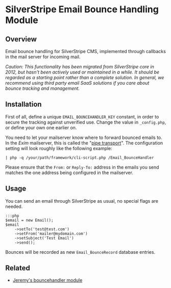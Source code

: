 # SilverStripe Email Bounce Handling Module

## Overview

Email bounce handling for SilverStripe CMS, implemented through callbacks
in the mail server for incoming mail.

*Caution: This functionality has been migrated from SilverStripe core in 2012,
but hasn't been actively used or maintained in a while.
It should be regarded as a starting point rather than a complete solution.
In general, we recommend using third party email SaaS solutions
if you care about bounce tracking and management.*

## Installation

First of all, define a unique `EMAIL_BOUNCEHANDLER_KEY` constant,
in order to secure the tracking against unverified use.
Change the value in `_config.php`, or define your own one earlier on.

You need to let your mailserver know where to forward bounced emails to.
In the *Exim* mailserver, this is called the "[pipe transport](http://www.exim.org/exim-html-3.20/doc/html/spec_18.html)".
The configuration setting will look roughly like the following example:

	| php -q /your/path/framework/cli-script.php /Email_BounceHandler

Please ensure that the `From:` or `Reply-To:` address in the emails you
send matches the one address being configured in the mailserver.

## Usage

You can send an email through SilverStripe as usual, no special flags are needed.

	:::php
	$email = new Email();
	$email
		->setTo('test@test.com')
		->setFrom('mailer@mydomain.com')
		->setSubject('Test Email')
		->send();

Bounces will be recorded as new `Email_BounceRecord` database entries.

## Related

 * [Jeremy's bouncehandler module](https://github.com/burnbright/silverstripe-bouncehandler)